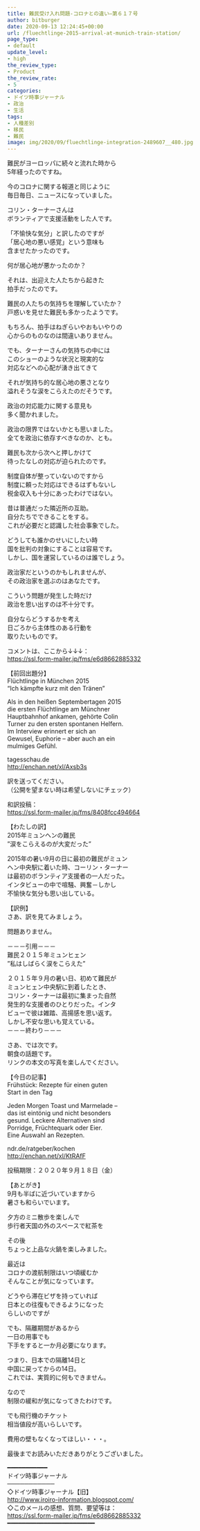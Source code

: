 ```yaml
---
title: 難民受け入れ問題-コロナとの違い–第６１７号
author: bitburger
date: 2020-09-13 12:24:45+00:00
url: /fluechtlinge-2015-arrival-at-munich-train-station/
page_type:
- default
update_level:
- high
the_review_type:
- Product
the_review_rate:
- 5
categories:
- ドイツ時事ジャーナル
- 政治
- 生活
tags:
- 人種差別
- 移民
- 難民
image: img/2020/09/fluechtlinge-integration-2489607__480.jpg
---
```

難民がヨーロッパに続々と流れた時から  
5年経ったのですね。

今のコロナに関する報道と同じように  
毎日毎日、ニュースになっていました。

コリン・ターナーさんは  
ボランティアで支援活動をした人です。

「不愉快な気分」と訳したのですが  
「居心地の悪い感覚」という意味も  
含ませたかったのです。

何が居心地が悪かったのか？

それは、出迎えた人たちから起きた  
拍手だったのです。

難民の人たちの気持ちを理解していたか？  
戸惑いを見せた難民も多かったようです。

もちろん、拍手はねぎらいやおもいやりの  
心からのものなのは間違いありません。

でも、ターナーさんの気持ちの中には  
このショーのような状況と現実的な  
対応などへの心配が湧き出てきて

それが気持ち的な居心地の悪さとなり  
溢れそうな涙をこらえたのだそうです。

政治の対応能力に関する意見も  
多く聞かれました。

政治の限界ではないかとも思いました。  
全てを政治に依存すべきなのか、とも。

難民も次から次へと押しかけて  
待ったなしの対応が迫られたのです。

制度自体が整っていないのですから  
制度に頼った対応はできるはずもないし  
税金収入も十分にあったわけではない。

昔は普通だった隣近所の互助。  
自分たちでできることをする。  
これが必要だと認識した社会事象でした。

どうしても誰かのせいにしたい時  
国を批判の対象にすることは容易です。  
しかし、国を運営しているのは誰でしょう。

政治家だというのかもしれませんが、  
その政治家を選ぶのはあなたです。

こういう問題が発生した時だけ  
政治を思い出すのは不十分です。

自分ならどうするかを考え  
日ごろから主体性のある行動を  
取りたいものです。

  
コメントは、ここから↓↓↓：  
<https://ssl.form-mailer.jp/fms/e6d8662885332>

【前回出題分】  
Flüchtlinge in München 2015  
&#8220;Ich kämpfte kurz mit den Tränen&#8221;

Als in den heißen Septembertagen 2015  
die ersten Flüchtlinge am Münchner  
Hauptbahnhof ankamen, gehörte Colin  
Turner zu den ersten spontanen Helfern.  
Im Interview erinnert er sich an  
Gewusel, Euphorie &#8211; aber auch an ein  
mulmiges Gefühl.

tagesschau.de  
<http://enchan.net/xl/Axsb3s>

  
訳を送ってください。  
（公開を望まない時は希望しないにチェック）

和訳投稿：  
 <https://ssl.form-mailer.jp/fms/8408fcc494664>

  
【わたしの訳】  
2015年ミュンヘンの難民  
”涙をこらえるのが大変だった”

2015年の暑い9月の日に最初の難民がミュン  
ヘン中央駅に着いた時、コーリン・ターナー  
は最初のボランティア支援者の一人だった。  
インタビューの中で喧騒、興奮－しかし  
不愉快な気分も思い出している。

  
【訳例】  
さあ、訳を見てみましょう。

問題ありません。

－－－引用－－－  
難民２０１５年ミュンヒェン  
”私はしばらく涙をこらえた”

２０１５年９月の暑い日、初めて難民が  
ミュンヒェン中央駅に到着したとき、  
コリン・ターナーは最初に集まった自然  
発生的な支援者のひとりだった。インタ  
ビューで彼は雑踏、高揚感を思い返す。  
しかし不安な思いも覚えている。  
－－－終わり－－－

  
さあ、では次です。  
朝食の話題です。  
リンクの本文の写真を楽しんでください。

【今日の記事】  
Frühstück: Rezepte für einen guten  
Start in den Tag

Jeden Morgen Toast und Marmelade &#8211;  
das ist eintönig und nicht besonders  
gesund. Leckere Alternativen sind  
Porridge, Früchtequark oder Eier.  
Eine Auswahl an Rezepten.

ndr.de/ratgeber/kochen  
<http://enchan.net/xl/KtRAfF>

投稿期限：２０２０年９月１８日（金）

  
【あとがき】  
9月も半ばに近づいていますから  
暑さも和らいでいます。

夕方のミニ散歩を楽しんで  
歩行者天国の外のスペースで紅茶を

その後  
ちょっと上品な火鍋を楽しみました。

最近は  
コロナの渡航制限はいつ頃緩むか  
そんなことが気になっています。

どうやら滞在ビザを持っていれば  
日本との往復もできるようになった  
らしいのですが

でも、隔離期間があるから  
一日の用事でも  
下手をすると一か月必要になります。

つまり、日本での隔離14日と  
中国に戻ってからの14日。  
これでは、実質的に何もできません。

なので  
制限の緩和が気になってきたわけです。

でも飛行機のチケット  
相当値段が高いらしいです。

費用の壁もなくなってほしい・・・。

  
最後までお読みいただきありがとうございました。

━━━━━━━━━━━  
ドイツ時事ジャーナル  
───────────  
◇ドイツ時事ジャーナル【旧】  
<http://www.iroiro-information.blogspot.com/>  
◇このメールの感想、質問、要望等は：  
<https://ssl.form-mailer.jp/fms/e6d8662885332>  
━━━━━━━━━━━━━━━━━━━━━━━━